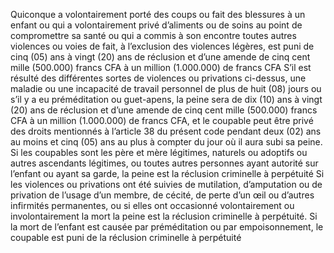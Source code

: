 Quiconque a volontairement porté des coups ou fait des blessures à un enfant ou qui a volontairement privé d’aliments ou de soins au point de compromettre sa santé ou qui a commis à son encontre toutes autres violences ou voies de fait, à l’exclusion des violences légères, est puni de cinq (05) ans à vingt (20) ans de réclusion et d’une amende de cinq cent mille (500.000) francs CFA à un million (1.000.000) de francs CFA
S’il est résulté des différentes sortes de violences ou privations ci-dessus, une maladie ou une incapacité de travail personnel de plus de huit (08) jours ou s’il y a eu préméditation ou guet-apens, la peine sera de dix (10) ans à vingt (20) ans de réclusion et d’une amende de cinq cent mille (500.000) francs CFA à un million (1.000.000) de francs CFA, et le coupable peut être privé des droits mentionnés à l’article 38 du présent code pendant deux (02) ans au moins et cinq (05) ans au plus à compter du jour où il aura subi sa peine.
Si les coupables sont les père et mère légitimes, naturels ou adoptifs ou autres ascendants légitimes, ou toutes autres personnes ayant autorité sur l’enfant ou ayant sa garde, la peine est la réclusion criminelle à perpétuité
Si les violences ou privations ont été suivies de mutilation, d’amputation ou de privation de l’usage d’un membre, de cécité, de perte d’un œil ou d’autres infirmités permanentes, ou si elles ont occasionné volontairement ou involontairement la mort la peine est la réclusion criminelle à perpétuité.
Si la mort de l’enfant est causée par préméditation ou par empoisonnement, le coupable est puni de la réclusion criminelle à perpétuité